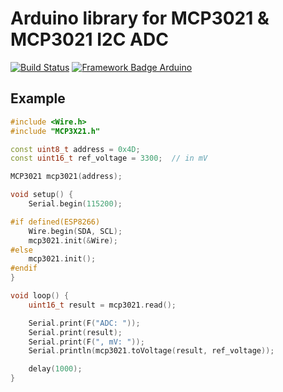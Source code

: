 # Arduino library for MCP3021 & MCP3021 I2C ADC
[![Build Status](https://travis-ci.org/pilotak/MCP3X21.svg?branch=master)](https://travis-ci.org/pilotak/MCP3X21) [![Framework Badge Arduino](https://img.shields.io/badge/framework-arduino-00979C.svg)](https://arduino.cc)

## Example
```cpp
#include <Wire.h>
#include "MCP3X21.h"

const uint8_t address = 0x4D;
const uint16_t ref_voltage = 3300;  // in mV

MCP3021 mcp3021(address);

void setup() {
    Serial.begin(115200);

#if defined(ESP8266)
    Wire.begin(SDA, SCL);
    mcp3021.init(&Wire);
#else
    mcp3021.init();
#endif
}

void loop() {
    uint16_t result = mcp3021.read();

    Serial.print(F("ADC: "));
    Serial.print(result);
    Serial.print(F(", mV: "));
    Serial.println(mcp3021.toVoltage(result, ref_voltage));

    delay(1000);
}

```
